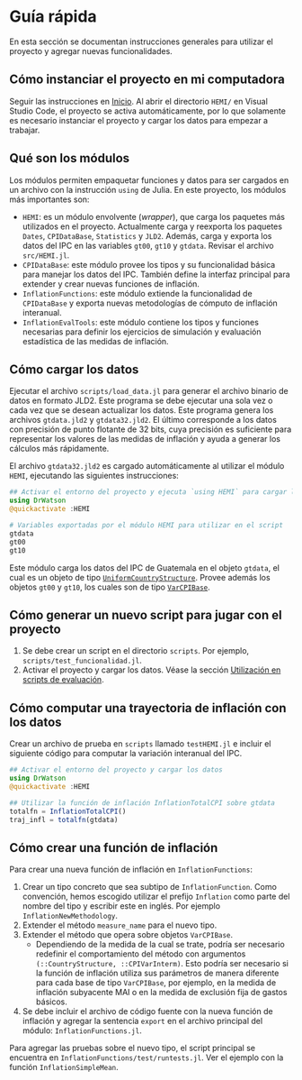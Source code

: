 # Guía rápida

En esta sección se documentan instrucciones generales para utilizar el proyecto y agregar nuevas funcionalidades. 

## Cómo instanciar el proyecto en mi computadora

Seguir las instrucciones en [Inicio](@ref). Al abrir el directorio `HEMI/` en Visual Studio Code, el proyecto se activa automáticamente, por lo que solamente es necesario instanciar el proyecto y cargar los datos para empezar a trabajar. 

## Qué son los módulos

Los módulos permiten empaquetar funciones y datos para ser cargados en un
archivo con la instrucción `using` de Julia. En este proyecto, los módulos más importantes son: 
- `HEMI`: es un módulo envolvente (*wrapper*), que carga los paquetes más utilizados en el proyecto. Actualmente carga y reexporta los paquetes `Dates`, `CPIDataBase`, `Statistics` y `JLD2`. Además, carga y exporta los datos del IPC en las variables `gt00`, `gt10` y `gtdata`. Revisar el archivo `src/HEMI.jl`.
- `CPIDataBase`: este módulo provee los tipos y su funcionalidad básica para manejar los datos del IPC. También define la interfaz principal para extender y crear nuevas funciones de inflación. 
- `InflationFunctions`: este módulo extiende la funcionalidad de `CPIDataBase` y exporta nuevas metodologías de cómputo de inflación interanual. 
- `InflationEvalTools`: este módulo contiene los tipos y funciones necesarias para definir los ejercicios de simulación y evaluación estadística de las medidas de inflación. 


## Cómo cargar los datos
Ejecutar el archivo `scripts/load_data.jl` para generar el archivo binario de datos en formato JLD2. Este programa se debe ejecutar una sola vez o cada vez que se desean actualizar los datos. Este programa genera los archivos `gtdata.jld2` y `gtdata32.jld2`. El último corresponde a los datos con precisión de punto flotante de 32 bits, cuya precisión es suficiente para representar los valores de las medidas de inflación y ayuda a generar los cálculos más rápidamente. 

El archivo `gtdata32.jld2` es cargado automáticamente al utilizar el módulo `HEMI`, ejecutando las siguientes instrucciones: 

```julia 
## Activar el entorno del proyecto y ejecuta `using HEMI` para cargar los datos
using DrWatson
@quickactivate :HEMI

# Variables exportadas por el módulo HEMI para utilizar en el script
gtdata
gt00
gt10
```

Este módulo carga los datos del IPC de Guatemala en el objeto `gtdata`, el cual es un objeto de tipo [`UniformCountryStructure`](@ref). Provee además los objetos `gt00` y `gt10`, los cuales son de tipo [`VarCPIBase`](@ref).

## Cómo generar un nuevo script para jugar con el proyecto 

1. Se debe crear un script en el directorio `scripts`. Por ejemplo, `scripts/test_funcionalidad.jl`. 
2. Activar el proyecto y cargar los datos. Véase la sección [Utilización en scripts de evaluación](@ref).


## Cómo computar una trayectoria de inflación con los datos

Crear un archivo de prueba en `scripts` llamado `testHEMI.jl` e incluir el siguiente código para computar la variación interanual del IPC.

```julia 
## Activar el entorno del proyecto y cargar los datos
using DrWatson
@quickactivate :HEMI

## Utilizar la función de inflación InflationTotalCPI sobre gtdata
totalfn = InflationTotalCPI()
traj_infl = totalfn(gtdata)
```


## Cómo crear una función de inflación

Para crear una nueva función de inflación en `InflationFunctions`: 

1. Crear un tipo concreto que sea subtipo de `InflationFunction`. Como convención, hemos escogido utilizar el prefijo `Inflation` como parte del nombre del tipo y escribir este en inglés. Por ejemplo `InflationNewMethodology`.
2. Extender el método `measure_name` para el nuevo tipo.
3. Extender el método que opera sobre objetos `VarCPIBase`. 
   * Dependiendo de la medida de la cual se trate, podría ser necesario redefinir el comportamiento del método con argumentos `(::CountryStructure, ::CPIVarInterm)`. Esto podría ser necesario si la función de inflación utiliza sus parámetros de manera diferente para cada base de tipo `VarCPIBase`, por ejemplo, en la medida de inflación subyacente MAI o en la medida de exclusión fija de gastos básicos. 
4. Se debe incluir el archivo de código fuente con la nueva función de inflación y agregar la sentencia `export` en el archivo principal del módulo: `InflationFunctions.jl`.

Para agregar las pruebas sobre el nuevo tipo, el script principal se encuentra en `InflationFunctions/test/runtests.jl`. Ver el ejemplo con la función `InflationSimpleMean`.
